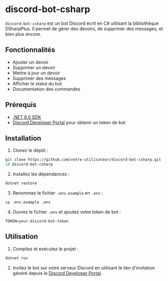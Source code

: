 # discord-bot-csharp

`discord-bot-csharp` est un bot Discord écrit en C# utilisant la bibliothèque DSharpPlus. Il permet de gérer des devoirs, de supprimer des messages, et bien plus encore.

## Fonctionnalités

-   Ajouter un devoir
-   Supprimer un devoir
-   Mettre à jour un devoir
-   Supprimer des messages
-   Afficher le statut du bot
-   Documentation des commandes

## Prérequis

-   [.NET 8.0 SDK](https://dotnet.microsoft.com/download/dotnet/8.0)
-   [Discord Developer Portal](https://discord.com/developers/applications) pour obtenir un token de bot

## Installation

1. Clonez le dépôt :

```sh
git clone https://github.com/votre-utilisateur/discord-bot-csharp.git
cd discord-bot-csharp
```

2. Installez les dépendances :

```sh
dotnet restore
```

3. Renommez le fichier `.env.example` en `.env` :

```sh
cp .env.example .env
```

4. Ouvrez le fichier `.env` et ajoutez votre token de bot :

```properties
TOKEN=your-discord-bot-token
```

## Utilisation

1. Compilez et exécutez le projet :

```sh
dotnet run
```

2. Invitez le bot sur votre serveur Discord en utilisant le lien d'invitation généré depuis le [Discord Developer Portal](https://discord.com/developers/applications).
